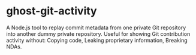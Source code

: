 # ghost-git-activity
A Node.js tool to replay commit metadata from one private Git repository into another dummy private repository. Useful for showing Git contribution activity without: Copying code, Leaking proprietary information, Breaking NDAs.
